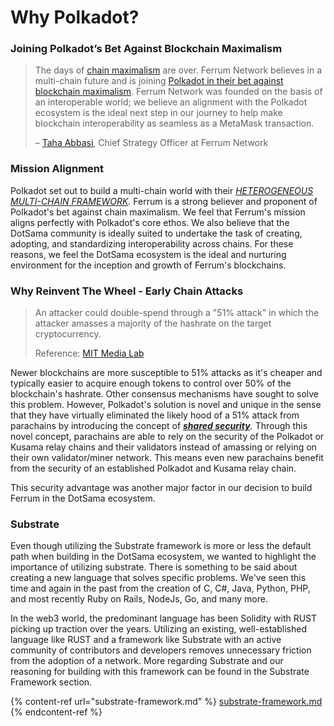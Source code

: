 # Why Polkadot?

### Joining Polkadot’s Bet Against Blockchain Maximalism

> The days of [chain maximalism](../glossary-and-acronyms/glossary.md#chain-maximalism) are over. Ferrum Network believes in a multi-chain future and is joining [Polkadot in their bet against blockchain maximalism](https://cointelegraph.com/news/gavin-wood-polkadot-is-a-bet-against-blockchain-maximalism). Ferrum Network was founded on the basis of an interoperable world; we believe an alignment with the Polkadot ecosystem is the ideal next step in our journey to help make blockchain interoperability as seamless as a MetaMask transaction.
>
> – [Taha Abbasi](https://www.linkedin.com/in/tahaabbasi/), Chief Strategy Officer at Ferrum Network

### Mission Alignment

Polkadot set out to build a multi-chain world with their [_HETEROGENEOUS MULTI-CHAIN FRAMEWORK_](https://polkadot.network/PolkaDotPaper.pdf)_._ Ferrum is a strong believer and proponent of Polkadot's bet against chain maximalism. We feel that Ferrum's mission aligns perfectly with Polkadot's core ethos. We also believe that the DotSama community is ideally suited to undertake the task of creating, adopting, and standardizing interoperability across chains. For these reasons, we feel the DotSama ecosystem is the ideal and nurturing environment for the inception and growth of Ferrum's blockchains.

### Why Reinvent The Wheel - Early Chain Attacks

> An attacker could double-spend through a "51% attack" in which the attacker amasses a majority of the hashrate on the target cryptocurrency.
>
> Reference: [MIT Media Lab](https://dci.mit.edu/51-attacks)

Newer blockchains are more susceptible to 51% attacks as it's cheaper and typically easier to acquire enough tokens to control over 50% of the blockchain's hashrate. Other consensus mechanisms have sought to solve this problem. However, Polkadot's solution is novel and unique in the sense that they have virtually eliminated the likely hood of a 51% attack from parachains by introducing the concept of [_**shared security**_](https://wiki.polkadot.network/docs/learn-architecture#shared-security)_._ Through this novel concept, parachains are able to rely on the security of the Polkadot or Kusama relay chains and their validators instead of amassing or relying on their own validator/miner network. This means even new parachains benefit from the security of an established Polkadot and Kusama relay chain.&#x20;

This security advantage was another major factor in our decision to build Ferrum in the DotSama ecosystem.

### Substrate

Even though utilizing the Substrate framework is more or less the default path when building in the DotSama ecosystem, we wanted to highlight the importance of utilizing substrate. There is something to be said about creating a new language that solves specific problems. We've seen this time and again in the past from the creation of C, C#, Java, Python, PHP, and most recently Ruby on Rails, NodeJs, Go, and many more.&#x20;

In the web3 world, the predominant language has been Solidity with RUST picking up traction over the years. Utilizing an existing, well-established language like RUST and a framework like Substrate with an active community of contributors and developers removes unnecessary friction from the adoption of a network. More regarding Substrate and our reasoning for building with this framework can be found in the Substrate Framework section.

{% content-ref url="substrate-framework.md" %}
[substrate-framework.md](substrate-framework.md)
{% endcontent-ref %}
